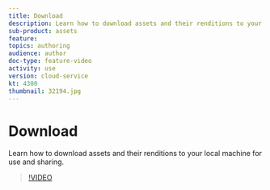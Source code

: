```yaml
---
title: Download
description: Learn how to download assets and their renditions to your local machine for use and sharing.
sub-product: assets
feature: 
topics: authoring
audience: author
doc-type: feature-video
activity: use
version: cloud-service
kt: 4300
thumbnail: 32194.jpg
---
```


# Download

Learn how to download assets and their renditions to your local machine for use and sharing.

>[!VIDEO](https://video.tv.adobe.com/v/32194/?quality=12&learn=on&hidetitle=true)